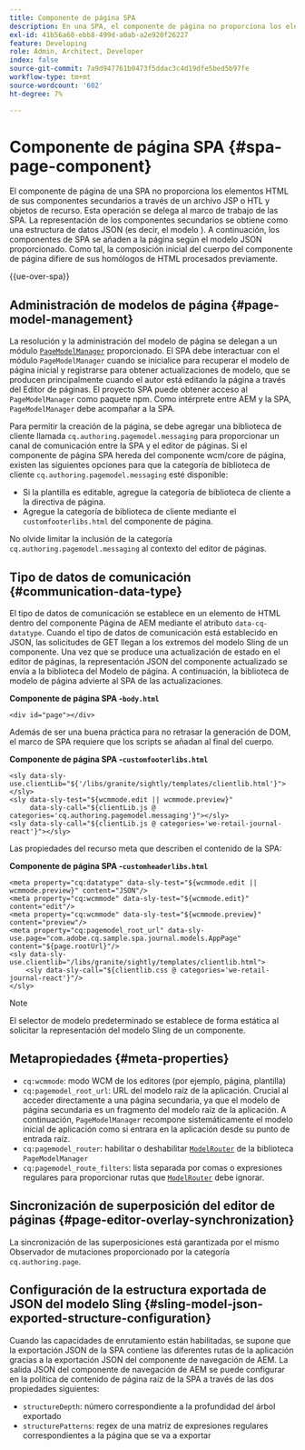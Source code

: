 ```yaml
---
title: Componente de página SPA
description: En una SPA, el componente de página no proporciona los elementos de HTML de sus componentes secundarios, sino que lo delega en el marco de la SPA. Este documento explica cómo esto hace que el componente de página de una SPA sea único.
exl-id: 41b56a60-ebb8-499d-a0ab-a2e920f26227
feature: Developing
role: Admin, Architect, Developer
index: false
source-git-commit: 7a9d947761b0473f5ddac3c4d19dfe5bed5b97fe
workflow-type: tm+mt
source-wordcount: '602'
ht-degree: 7%

---
```



# Componente de página SPA {#spa-page-component}

El componente de página de una SPA no proporciona los elementos HTML de sus componentes secundarios a través de un archivo JSP o HTL y objetos de recurso. Esta operación se delega al marco de trabajo de las SPA. La representación de los componentes secundarios se obtiene como una estructura de datos JSON (es decir, el modelo ). A continuación, los componentes de SPA se añaden a la página según el modelo JSON proporcionado. Como tal, la composición inicial del cuerpo del componente de página difiere de sus homólogos de HTML procesados previamente.

{{ue-over-spa}}

## Administración de modelos de página {#page-model-management}

La resolución y la administración del modelo de página se delegan a un módulo [`PageModelManager`](blueprint.md#pagemodelmanager) proporcionado. El SPA debe interactuar con el módulo `PageModelManager` cuando se inicialice para recuperar el modelo de página inicial y registrarse para obtener actualizaciones de modelo, que se producen principalmente cuando el autor está editando la página a través del Editor de páginas. El proyecto SPA puede obtener acceso al `PageModelManager` como paquete npm. Como intérprete entre AEM y la SPA, `PageModelManager` debe acompañar a la SPA.

Para permitir la creación de la página, se debe agregar una biblioteca de cliente llamada `cq.authoring.pagemodel.messaging` para proporcionar un canal de comunicación entre la SPA y el editor de páginas. Si el componente de página SPA hereda del componente wcm/core de página, existen las siguientes opciones para que la categoría de biblioteca de cliente `cq.authoring.pagemodel.messaging` esté disponible:

* Si la plantilla es editable, agregue la categoría de biblioteca de cliente a la directiva de página.
* Agregue la categoría de biblioteca de cliente mediante el `customfooterlibs.html` del componente de página.

No olvide limitar la inclusión de la categoría `cq.authoring.pagemodel.messaging` al contexto del editor de páginas.

## Tipo de datos de comunicación {#communication-data-type}

El tipo de datos de comunicación se establece en un elemento de HTML dentro del componente Página de AEM mediante el atributo `data-cq-datatype`. Cuando el tipo de datos de comunicación está establecido en JSON, las solicitudes de GET llegan a los extremos del modelo Sling de un componente. Una vez que se produce una actualización de estado en el editor de páginas, la representación JSON del componente actualizado se envía a la biblioteca del Modelo de página. A continuación, la biblioteca de modelo de página advierte al SPA de las actualizaciones.

**Componente de página SPA -`body.html`**

```
<div id="page"></div>
```

Además de ser una buena práctica para no retrasar la generación de DOM, el marco de SPA requiere que los scripts se añadan al final del cuerpo.

**Componente de página SPA -`customfooterlibs.html`**

```
<sly data-sly-use.clientLib="${'/libs/granite/sightly/templates/clientlib.html'}"></sly>
<sly data-sly-test="${wcmmode.edit || wcmmode.preview}"
     data-sly-call="${clientLib.js @ categories='cq.authoring.pagemodel.messaging'}"></sly>
<sly data-sly-call="${clientLib.js @ categories='we-retail-journal-react'}"></sly>
```

Las propiedades del recurso meta que describen el contenido de la SPA:

**Componente de página SPA -`customheaderlibs.html`**

```
<meta property="cq:datatype" data-sly-test="${wcmmode.edit || wcmmode.preview}" content="JSON"/>
<meta property="cq:wcmmode" data-sly-test="${wcmmode.edit}" content="edit"/>
<meta property="cq:wcmmode" data-sly-test="${wcmmode.preview}" content="preview"/>
<meta property="cq:pagemodel_root_url" data-sly-use.page="com.adobe.cq.sample.spa.journal.models.AppPage" content="${page.rootUrl}"/>
<sly data-sly-use.clientlib="/libs/granite/sightly/templates/clientlib.html">
    <sly data-sly-call="${clientlib.css @ categories='we-retail-journal-react'}"/>
</sly>
```

>[!NOTE]
>
>El selector de modelo predeterminado se establece de forma estática al solicitar la representación del modelo Sling de un componente.

## Metapropiedades {#meta-properties}

* `cq:wcmmode`: modo WCM de los editores (por ejemplo, página, plantilla)
* `cq:pagemodel_root_url`: URL del modelo raíz de la aplicación. Crucial al acceder directamente a una página secundaria, ya que el modelo de página secundaria es un fragmento del modelo raíz de la aplicación. A continuación, `PageModelManager` recompone sistemáticamente el modelo inicial de aplicación como si entrara en la aplicación desde su punto de entrada raíz.
* `cq:pagemodel_router`: habilitar o deshabilitar [`ModelRouter`](routing.md) de la biblioteca `PageModelManager`
* `cq:pagemodel_route_filters`: lista separada por comas o expresiones regulares para proporcionar rutas que [`ModelRouter`](routing.md) debe ignorar.

## Sincronización de superposición del editor de páginas {#page-editor-overlay-synchronization}

La sincronización de las superposiciones está garantizada por el mismo Observador de mutaciones proporcionado por la categoría `cq.authoring.page`.

## Configuración de la estructura exportada de JSON del modelo Sling {#sling-model-json-exported-structure-configuration}

Cuando las capacidades de enrutamiento están habilitadas, se supone que la exportación JSON de la SPA contiene las diferentes rutas de la aplicación gracias a la exportación JSON del componente de navegación de AEM. La salida JSON del componente de navegación de AEM se puede configurar en la política de contenido de página raíz de la SPA a través de las dos propiedades siguientes:

* `structureDepth`: número correspondiente a la profundidad del árbol exportado
* `structurePatterns`: regex de una matriz de expresiones regulares correspondientes a la página que se va a exportar
